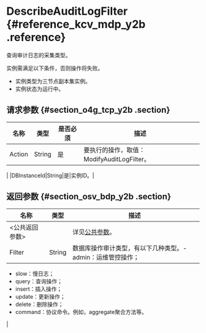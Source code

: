 # DescribeAuditLogFilter {#reference_kcv_mdp_y2b .reference}

查询审计日志的采集类型。

实例需满足以下条件，否则操作将失败。

-   实例类型为三节点副本集实例。
-   实例状态为运行中。

## 请求参数 {#section_o4g_tcp_y2b .section}

|名称|类型|是否必须|描述|
|--|--|----|--|
|Action|String|是|要执行的操作，取值：ModifyAuditLogFilter。

|
|DBInstanceId|String|是|实例ID。|

## 返回参数 {#section_osv_bdp_y2b .section}

|名称|类型|描述|
|--|--|--|
|<公共返回参数\>| |详见[公共参数](intl.zh-CN/API参考/API参考/公共参数.md#)。|
|Filter|String|数据库操作审计类型，有以下几种类型。-   admin：运维管控操作；
-   slow：慢日志；
-   query：查询操作；
-   insert：插入操作；
-   update：更新操作；
-   delete：删除操作；
-   command：协议命令。例如，aggregate聚合方法等。

|

